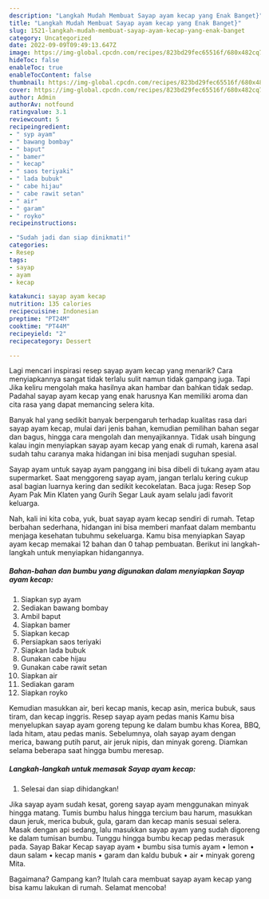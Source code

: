 ```yaml
---
description: "Langkah Mudah Membuat Sayap ayam kecap yang Enak Banget}"
title: "Langkah Mudah Membuat Sayap ayam kecap yang Enak Banget}"
slug: 1521-langkah-mudah-membuat-sayap-ayam-kecap-yang-enak-banget
category: Uncategorized
date: 2022-09-09T09:49:13.647Z
image: https://img-global.cpcdn.com/recipes/823bd29fec65516f/680x482cq70/sayap-ayam-kecap-foto-resep-utama.jpg
hideToc: false
enableToc: true
enableTocContent: false
thumbnail: https://img-global.cpcdn.com/recipes/823bd29fec65516f/680x482cq70/sayap-ayam-kecap-foto-resep-utama.jpg
cover: https://img-global.cpcdn.com/recipes/823bd29fec65516f/680x482cq70/sayap-ayam-kecap-foto-resep-utama.jpg
author: Admin
authorAv: notfound
ratingvalue: 3.1
reviewcount: 5
recipeingredient:
- " syp ayam"
- " bawang bombay"
- " baput"
- " bamer"
- " kecap"
- " saos teriyaki"
- " lada bubuk"
- " cabe hijau"
- " cabe rawit setan"
- " air"
- " garam"
- " royko"
recipeinstructions:

- "Sudah jadi dan siap dinikmati!"
categories:
- Resep
tags:
- sayap
- ayam
- kecap

katakunci: sayap ayam kecap 
nutrition: 135 calories
recipecuisine: Indonesian
preptime: "PT24M"
cooktime: "PT44M"
recipeyield: "2"
recipecategory: Dessert

---
```



Lagi mencari inspirasi resep sayap ayam kecap yang menarik? Cara menyiapkannya sangat tidak terlalu sulit namun tidak gampang juga. Tapi Jika keliru mengolah maka hasilnya akan hambar dan bahkan tidak sedap. Padahal sayap ayam kecap yang enak harusnya Kan memiliki aroma dan cita rasa yang dapat memancing selera kita.


Banyak hal yang sedikit banyak berpengaruh terhadap kualitas rasa dari sayap ayam kecap, mulai dari jenis bahan, kemudian pemilihan bahan segar dan bagus, hingga cara mengolah dan menyajikannya. Tidak usah bingung kalau ingin menyiapkan sayap ayam kecap yang enak di rumah, karena asal sudah tahu caranya maka hidangan ini bisa menjadi suguhan spesial.

Sayap ayam untuk sayap ayam panggang ini bisa dibeli di tukang ayam atau supermarket. Saat menggoreng sayap ayam, jangan terlalu kering cukup asal bagian luarnya kering dan sedikit kecokelatan. Baca juga: Resep Sop Ayam Pak Min Klaten yang Gurih Segar Lauk ayam selalu jadi favorit keluarga.


Nah, kali ini kita coba, yuk, buat sayap ayam kecap sendiri di rumah. Tetap berbahan sederhana, hidangan ini bisa memberi manfaat dalam membantu menjaga kesehatan tubuhmu sekeluarga. Kamu bisa menyiapkan Sayap ayam kecap memakai 12 bahan dan 0 tahap pembuatan. Berikut ini langkah-langkah untuk menyiapkan hidangannya.

<!--inarticleads1-->

##### Bahan-bahan dan bumbu yang digunakan dalam menyiapkan Sayap ayam kecap:

1. Siapkan  syp ayam
1. Sediakan  bawang bombay
1. Ambil  baput
1. Siapkan  bamer
1. Siapkan  kecap
1. Persiapkan  saos teriyaki
1. Siapkan  lada bubuk
1. Gunakan  cabe hijau
1. Gunakan  cabe rawit setan
1. Siapkan  air
1. Sediakan  garam
1. Siapkan  royko


Kemudian masukkan air, beri kecap manis, kecap asin, merica bubuk, saus tiram, dan kecap inggris. Resep sayap ayam pedas manis Kamu bisa menyelupkan sayap ayam goreng tepung ke dalam bumbu khas Korea, BBQ, lada hitam, atau pedas manis. Sebelumnya, olah sayap ayam dengan merica, bawang putih parut, air jeruk nipis, dan minyak goreng. Diamkan selama beberapa saat hingga bumbu meresap. 

<!--inarticleads2-->

##### Langkah-langkah untuk memasak Sayap ayam kecap:


1. Selesai dan siap dihidangkan!

Jika sayap ayam sudah kesat, goreng sayap ayam menggunakan minyak hingga matang. Tumis bumbu halus hingga tercium bau harum, masukkan daun jeruk, merica bubuk, gula, garam dan kecap manis sesuai selera. Masak dengan api sedang, lalu masukkan sayap ayam yang sudah digoreng ke dalam tumisan bumbu. Tunggu hingga bumbu kecap pedas merasuk pada. Sayap Bakar Kecap sayap ayam • bumbu sisa tumis ayam • lemon • daun salam • kecap manis • garam dan kaldu bubuk • air • minyak goreng Mita. 

Bagaimana? Gampang kan? Itulah cara membuat sayap ayam kecap yang bisa kamu lakukan di rumah. Selamat mencoba!
